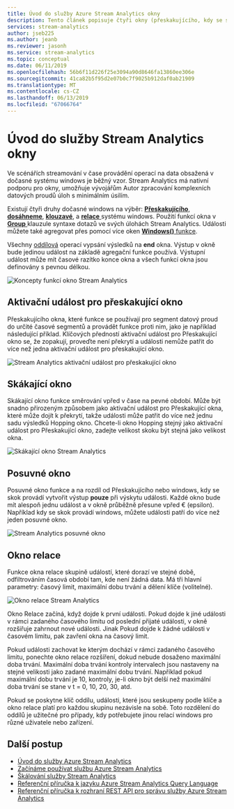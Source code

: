 ```yaml
---
title: Úvod do služby Azure Stream Analytics okny
description: Tento článek popisuje čtyři okny (přeskakujícího, kdy se skok provádí, klouzavé, relace), které se používají v úlohách Azure Stream Analytics.
services: stream-analytics
author: jseb225
ms.author: jeanb
ms.reviewer: jasonh
ms.service: stream-analytics
ms.topic: conceptual
ms.date: 06/11/2019
ms.openlocfilehash: 56b6f11d226f25e3094a90d8646fa13860ee306e
ms.sourcegitcommit: 41ca82b5f95d2e07b0c7f9025b912daf0ab21909
ms.translationtype: MT
ms.contentlocale: cs-CZ
ms.lasthandoff: 06/13/2019
ms.locfileid: "67066764"
---
```

# <a name="introduction-to-stream-analytics-windowing-functions"></a>Úvod do služby Stream Analytics okny

Ve scénářích streamování v čase provádění operací na data obsažená v dočasné systému windows je běžný vzor. Stream Analytics má nativní podporu pro okny, umožňuje vývojářům Autor zpracování komplexních datových proudů úloh s minimálním úsilím.

Existují čtyři druhy dočasné windows na výběr: [**Přeskakujícího**](https://msdn.microsoft.com/azure/stream-analytics/reference/tumbling-window-azure-stream-analytics), [ **dosáhneme**](https://msdn.microsoft.com/azure/stream-analytics/reference/hopping-window-azure-stream-analytics), [ **klouzavé**](https://msdn.microsoft.com/azure/stream-analytics/reference/sliding-window-azure-stream-analytics), a [ **relace**  ](https://msdn.microsoft.com/azure/stream-analytics/reference/session-window-azure-stream-analytics) systému windows.  Použití funkcí okna v [ **Group** ](https://msdn.microsoft.com/azure/stream-analytics/reference/group-by-azure-stream-analytics) klauzule syntaxe dotazů ve svých úlohách Stream Analytics. Události můžete také agregovat přes pomocí více oken [ **Windows()** funkce](https://docs.microsoft.com/stream-analytics-query/windows-azure-stream-analytics).

Všechny [oddílová](https://msdn.microsoft.com/azure/stream-analytics/reference/windowing-azure-stream-analytics) operací vypsání výsledků na **end** okna. Výstup v okně bude jedinou událost na základě agregační funkce používá. Výstupní událost může mít časové razítko konce okna a všech funkcí okna jsou definovány s pevnou délkou. 

![Koncepty funkcí okno Stream Analytics](media/stream-analytics-window-functions/stream-analytics-window-functions-conceptual.png)

## <a name="tumbling-window"></a>Aktivační událost pro přeskakující okno
Přeskakujícího okna, které funkce se používají pro segment datový proud do určité časové segmentů a provádět funkce proti nim, jako je například následující příklad. Klíčových předností aktivační událost pro Přeskakující okno se, že zopakují, proveďte není překrytí a události nemůže patřit do více než jedna aktivační událost pro přeskakující okno.

![Stream Analytics aktivační událost pro přeskakující okno](media/stream-analytics-window-functions/stream-analytics-window-functions-tumbling-intro.png)

## <a name="hopping-window"></a>Skákající okno
Skákající okno funkce směrování vpřed v čase na pevné období. Může být snadno přirozeným způsobem jako aktivační událost pro Přeskakující okna, které může dojít k překrytí, takže události může patřit do více než jednu sadu výsledků Hopping okno. Chcete-li okno Hopping stejný jako aktivační událost pro Přeskakující okno, zadejte velikost skoku být stejná jako velikost okna. 

![Skákající okno Stream Analytics](media/stream-analytics-window-functions/stream-analytics-window-functions-hopping-intro.png)

## <a name="sliding-window"></a>Posuvné okno
Posuvné okno funkce a na rozdíl od Přeskakujícího nebo windows, kdy se skok provádí vytvořit výstup **pouze** při výskytu události. Každé okno bude mít alespoň jednu událost a v okně průběžně přesune vpřed € (epsilon). Například kdy se skok provádí windows, můžete události patří do více než jeden posuvné okno.

![Stream Analytics posuvné okno](media/stream-analytics-window-functions/stream-analytics-window-functions-sliding-intro.png)

## <a name="session-window"></a>Okno relace
Funkce okna relace skupině událostí, které dorazí ve stejné době, odfiltrováním časová období tam, kde není žádná data. Má tři hlavní parametry: časový limit, maximální dobu trvání a dělení klíče (volitelné).

![Okno relace Stream Analytics](media/stream-analytics-window-functions/stream-analytics-window-functions-session-intro.png)

Okno Relace začíná, když dojde k první události. Pokud dojde k jiné události v rámci zadaného časového limitu od poslední přijaté události, v okně rozšiřuje zahrnout nové události. Jinak Pokud dojde k žádné události v časovém limitu, pak zavření okna na časový limit.

Pokud události zachovat ke kterým dochází v rámci zadaného časového limitu, ponechte okno relace rozšíření, dokud nebude dosaženo maximální doba trvání. Maximální doba trvání kontroly intervalech jsou nastaveny na stejné velikosti jako zadané maximální dobu trvání. Například pokud maximální dobu trvání je 10, kontroly, je-li okno být delší než maximální doba trvání se stane v t = 0, 10, 20, 30, atd.

Pokud se poskytne klíč oddílu, události, které jsou seskupeny podle klíče a okno relace platí pro každou skupinu nezávisle na sobě. Toto rozdělení do oddílů je užitečné pro případy, kdy potřebujete jinou relací windows pro různé uživatele nebo zařízení.


## <a name="next-steps"></a>Další postup
* [Úvod do služby Azure Stream Analytics](stream-analytics-introduction.md)
* [Začínáme používat službu Azure Stream Analytics](stream-analytics-real-time-fraud-detection.md)
* [Škálování služby Stream Analytics](stream-analytics-scale-jobs.md)
* [Referenční příručka k jazyku Azure Stream Analytics Query Language](https://msdn.microsoft.com/library/azure/dn834998.aspx)
* [Referenční příručka k rozhraní REST API pro správu služby Azure Stream Analytics](https://msdn.microsoft.com/library/azure/dn835031.aspx)

